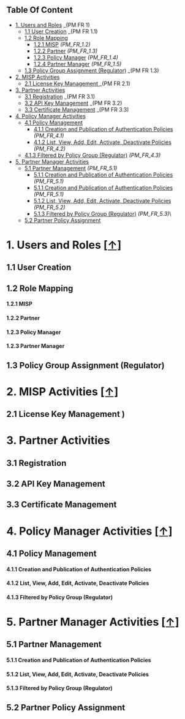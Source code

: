 ## Table Of Content
- [1. Users and Roles](#1-user-and-roles-) _(PM FR 1)
  * [1.1 User Creation](#11-user-creation-) _(PM FR 1.1)
  * [1.2 Role Mapping](#12-role-mapping-)
    * [1.2.1 MISP](#121-misp) _(PM_FR_1.2)_
    * [1.2.2 Partner](#122-partner) _(PM_FR_1.3)_
    * [1.2.3 Policy Manager](#123-policy-manager) _(PM_FR_1.4)_
    * [1.2.4 Partner Manager](#124-partner-manager) _(PM_FR_1.5)_
  * [1.3 Policy Group Assignment (Regulator)](#13-policy-group-assignment-regulator-) _(PM FR 1.3)
- [2. MISP Activities](#2-misp-activities-)
  * [2.1 License Key Management ](#21-license-key-management-) _(PM FR 2.1)
- [3. Partner Activities](#3-partner-activities-)
  * [3.1 Registration](#31-registration-) _(PM FR 3.1)
  * [3.2 API Key Management](#32-api-key-management-) _(PM FR 3.2)
  * [3.3 Certificate Management](#33-certificate-management-) _(PM FR 3.3)
- [4. Policy Manager Activities](#4-policy-manager-activities-)
  * [4.1 Policy Management](#41-policy-management-)
    * [4.1.1 Creation and Publication of Authentication Policies](#411-creation-and-publication-of-authentication-policies) _(PM_FR_4.1)_
    * [4.1.2 List, View, Add, Edit, Activate, Deactivate Policies](#412-list-view-add-edit-activate-deactivate-policies) _(PM_FR_4.2)_
   * [4.1.3 Filtered by Policy Group (Regulator)](#413-filtered-by-policy-group-regulator) _(PM_FR_4.3)_
- [5. Partner Manager Activities](#5-partner-manager-activities-)
  * [5.1 Partner Management](#51-partner-management-) _(PM_FR_5.1)_
    * [5.1.1 Creation and Publication of Authentication Policies](#511-creation-and-publication-of-authentication-policies ) _(PM_FR_5.1)_
    * [5.1.1 Creation and Publication of Authentication Policies](#511-creation-and-publication-of-authentication-policies ) _(PM_FR_5.1)_
    * [5.1.2 List, View, Add, Edit, Activate, Deactivate Policies](#412-list-view-add-edit-activate-deactivate-policies) _(PM_FR_5.2)_
    * [5.1.3 Filtered by Policy Group (Regulator)](#513-filtered-by-policy-group-regulator) _(PM_FR_5.3)_\
  * [5.2 Partner Policy Assignment](#52-partner-policy-assignment-)
 
# 1. Users and Roles [**[↑]**](#table-of-content)	 
## 1.1 User Creation 
## 1.2 Role Mapping 
#### 1.2.1 MISP
#### 1.2.2 Partner
#### 1.2.3 Policy Manager
#### 1.2.3 Partner Manager
## 1.3 Policy Group Assignment (Regulator) 
# 2. MISP Activities [**[↑]**](#table-of-content)	 
## 2.1 License Key Management )
# 3. Partner Activities 
## 3.1 Registration  
## 3.2 API Key Management  
## 3.3 Certificate Management 
# 4. Policy Manager Activities [**[↑]**](#table-of-content)
## 4.1 Policy Management
#### 4.1.1 Creation and Publication of Authentication Policies 
#### 4.1.2 List, View, Add, Edit, Activate, Deactivate Policies 
#### 4.1.3 Filtered by Policy Group (Regulator)
# 5. Partner Manager Activities [**[↑]**](#table-of-content)	 
## 5.1 Partner Management 
#### 5.1.1 Creation and Publication of Authentication Policies  
#### 5.1.2 List, View, Add, Edit, Activate, Deactivate Policies
#### 5.1.3 Filtered by Policy Group (Regulator)
## 5.2 Partner Policy Assignment 